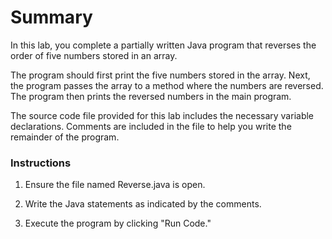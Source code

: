 # Summary
In this lab, you complete a partially written Java program that reverses the order of five numbers stored in an array.

The program should first print the five numbers stored in the array. Next, the program passes the array to a method where the numbers are reversed. The program then prints the reversed numbers in the main program.

The source code file provided for this lab includes the necessary variable declarations. Comments are included in the file to help you write the remainder of the program.

### Instructions
1. Ensure the file named Reverse.java is open.

2) Write the Java statements as indicated by the comments.

3. Execute the program by clicking "Run Code."